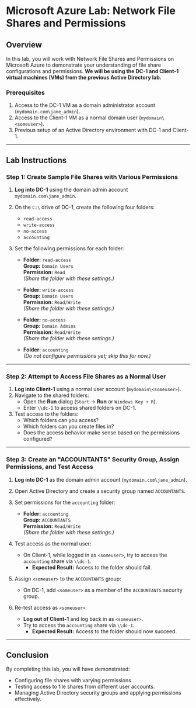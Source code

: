 # Microsoft Azure Lab: Network File Shares and Permissions

## Overview
In this lab, you will work with Network File Shares and Permissions on Microsoft Azure to demonstrate your understanding of file share configurations and permissions. **We will be using the DC-1 and Client-1 virtual machines (VMs) from the previous Active Directory lab.**

### Prerequisites
1. Access to the DC-1 VM as a domain administrator account (`mydomain.com\jane_admin`).
2. Access to the Client-1 VM as a normal domain user (`mydomain\<someuser>`).
3. Previous setup of an Active Directory environment with DC-1 and Client-1.

---

## Lab Instructions

### Step 1: Create Sample File Shares with Various Permissions
1. **Log into DC-1** using the domain admin account `mydomain.com\jane_admin`.
2. On the `C:\` drive of DC-1, create the following four folders:
   - `read-access`
   - `write-access`
   - `no-access`
   - `accounting`

3. Set the following permissions for each folder:
   - **Folder:** `read-access`  
     **Group:** `Domain Users`  
     **Permission:** `Read`  
     *(Share the folder with these settings.)*

   - **Folder:** `write-access`  
     **Group:** `Domain Users`  
     **Permission:** `Read/Write`  
     *(Share the folder with these settings.)*

   - **Folder:** `no-access`  
     **Group:** `Domain Admins`  
     **Permission:** `Read/Write`  
     *(Share the folder with these settings.)*

   - **Folder:** `accounting`  
     *(Do not configure permissions yet; skip this for now.)*

---

### Step 2: Attempt to Access File Shares as a Normal User
1. **Log into Client-1** using a normal user account (`mydomain\<someuser>`).
2. Navigate to the shared folders:
   - Open the **Run** dialog (`Start` → **Run** or `Windows Key + R`).
   - Enter `\\dc-1` to access shared folders on DC-1.
3. Test access to the folders:
   - Which folders can you access? 
   - Which folders can you create files in?
   - Does the access behavior make sense based on the permissions configured?

---

### Step 3: Create an "ACCOUNTANTS" Security Group, Assign Permissions, and Test Access
1. **Log into DC-1** as the domain admin account (`mydomain.com\jane_admin`).
2. Open Active Directory and create a security group named `ACCOUNTANTS`.

3. Set permissions for the `accounting` folder:
   - **Folder:** `accounting`  
     **Group:** `ACCOUNTANTS`  
     **Permission:** `Read/Write`  
     *(Share the folder with these settings.)*

4. Test access as the normal user:
   - On Client-1, while logged in as `<someuser>`, try to access the `accounting` share via `\\dc-1`.  
     - **Expected Result:** Access to the folder should fail.

5. Assign `<someuser>` to the `ACCOUNTANTS` group:
   - On DC-1, add `<someuser>` as a member of the `ACCOUNTANTS` security group.

6. Re-test access as `<someuser>`:
   - **Log out of Client-1** and log back in as `<someuser>`.
   - Try to access the `accounting` share via `\\dc-1`.
     - **Expected Result:** Access to the folder should now succeed.

---

## Conclusion
By completing this lab, you will have demonstrated:
- Configuring file shares with varying permissions.
- Testing access to file shares from different user accounts.
- Managing Active Directory security groups and applying permissions effectively.

